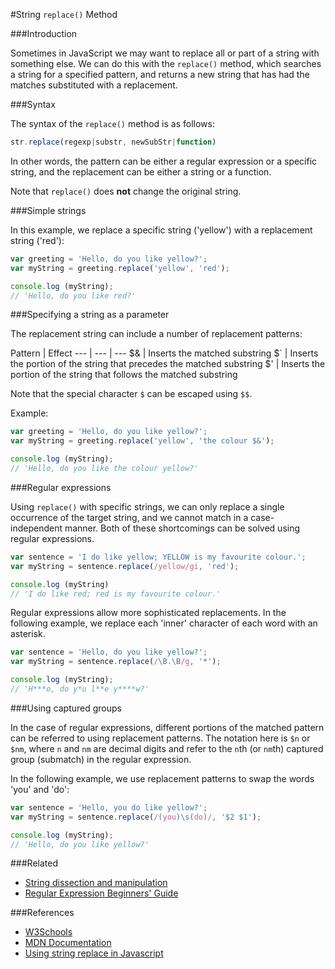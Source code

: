 #String `replace()` Method

###Introduction

Sometimes in JavaScript we may want to replace all or part of a string with something else. We can do this with the `replace()` method, which searches a string for a specified pattern, and returns a new string that has had the matches substituted with a replacement.

###Syntax

The syntax of the `replace()` method is as follows:

``` javascript
str.replace(regexp|substr, newSubStr|function)
```

In other words, the pattern can be either a regular expression or a specific string, and the replacement can be either a string or a function.

Note that `replace()` does **not** change the original string.

###Simple strings

In this example, we replace a specific string ('yellow') with a replacement string ('red'):

```javascript
var greeting = 'Hello, do you like yellow?';
var myString = greeting.replace('yellow', 'red');

console.log (myString);
// 'Hello, do you like red?'
```

###Specifying a string as a parameter

The replacement string can include a number of replacement patterns:

Pattern | Effect
--- | --- | ---
$& | Inserts the matched substring
$` | Inserts the portion of the string that precedes the matched substring
$' | Inserts the portion of the string that follows the matched substring

Note that the special character `$` can be escaped using `$$`.

Example:

```javascript
var greeting = 'Hello, do you like yellow?';
var myString = greeting.replace('yellow', 'the colour $&');

console.log (myString);
// 'Hello, do you like the colour yellow?'
```

###Regular expressions

Using `replace()` with specific strings, we can only replace a single occurrence of the target string, and we cannot match in a case-independent manner. Both of these shortcomings can be solved using regular expressions.

```javascript
var sentence = 'I do like yellow; YELLOW is my favourite colour.';
var myString = sentence.replace(/yellow/gi, 'red');

console.log (myString)
// 'I do like red; red is my favourite colour.'
```

Regular expressions allow more sophisticated replacements. In the following example, we replace each 'inner' character of each word with an asterisk.

```javascript
var sentence = 'Hello, do you like yellow?';
var myString = sentence.replace(/\B.\B/g, '*');

console.log (myString);
// 'H***o, do y*u l**e y****w?'
```

###Using captured groups

In the case of regular expressions, different portions of the matched pattern can be referred to using replacement patterns. The notation here is `$n` or `$nm`, where `n` and `nm` are decimal digits and refer to the `n`th (or `nm`th) captured group (submatch) in the regular expression.

In the following example, we use replacement patterns to swap the words 'you' and 'do':

```javascript
var sentence = 'Hello, you do like yellow?';
var myString = sentence.replace(/(you)\s(do)/, '$2 $1');

console.log (myString);
// 'Hello, do you like yellow?'
```

###Related
- [String dissection and manipulation](string-dissection-and-manipulation.md)
- [Regular Expression Beginners' Guide](regular-expressions-beginners-guide.md)

###References

- [W3Schools](http://www.w3schools.com/jsref/jsref_replace.asp)
- [MDN Documentation](https://developer.mozilla.org/en-US/docs/Web/JavaScript/Reference/Global_Objects/String/replace)
- [Using string replace in Javascript](https://davidwalsh.name/string-replace-javascript)
